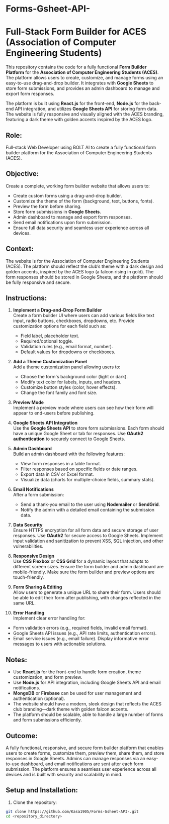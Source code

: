 # Forms-Gsheet-API-
# Full-Stack Form Builder for ACES (Association of Computer Engineering Students)

This repository contains the code for a fully functional **Form Builder Platform** for the **Association of Computer Engineering Students (ACES)**. The platform allows users to create, customize, and manage forms using an easy-to-use drag-and-drop builder. It integrates with **Google Sheets** to store form submissions, and provides an admin dashboard to manage and export form responses.

The platform is built using **React.js** for the front-end, **Node.js** for the back-end API integration, and utilizes **Google Sheets API** for storing form data. The website is fully responsive and visually aligned with the ACES branding, featuring a dark theme with golden accents inspired by the ACES logo.

## Role:
Full-stack Web Developer using BOLT AI to create a fully functional form builder platform for the Association of Computer Engineering Students (ACES).

## Objective:
Create a complete, working form builder website that allows users to:
- Create custom forms using a drag-and-drop builder.
- Customize the theme of the form (background, text, buttons, fonts).
- Preview the form before sharing.
- Store form submissions in **Google Sheets**.
- Admin dashboard to manage and export form responses.
- Send email notifications upon form submission.
- Ensure full data security and seamless user experience across all devices.

## Context:
The website is for the Association of Computer Engineering Students (ACES). The platform should reflect the club’s theme with a dark design and golden accents, inspired by the ACES logo (a falcon rising in gold). The form responses should be stored in Google Sheets, and the platform should be fully responsive and secure.

## Instructions:

1. **Implement a Drag-and-Drop Form Builder**  
   Create a form builder UI where users can add various fields like text input, radio buttons, checkboxes, dropdowns, etc. Provide customization options for each field such as:
   - Field label, placeholder text.
   - Required/optional toggle.
   - Validation rules (e.g., email format, number).
   - Default values for dropdowns or checkboxes.

2. **Add a Theme Customization Panel**  
   Add a theme customization panel allowing users to:
   - Choose the form's background color (light or dark).
   - Modify text color for labels, inputs, and headers.
   - Customize button styles (color, hover effects).
   - Change the font family and font size.

3. **Preview Mode**  
   Implement a preview mode where users can see how their form will appear to end-users before publishing.

4. **Google Sheets API Integration**  
   Use the **Google Sheets API** to store form submissions. Each form should have a unique Google Sheet or tab for responses. Use **OAuth2 authentication** to securely connect to Google Sheets.

5. **Admin Dashboard**  
   Build an admin dashboard with the following features:
   - View form responses in a table format.
   - Filter responses based on specific fields or date ranges.
   - Export data in CSV or Excel format.
   - Visualize data (charts for multiple-choice fields, summary stats).

6. **Email Notifications**  
   After a form submission:
   - Send a thank-you email to the user using **Nodemailer** or **SendGrid**.
   - Notify the admin with a detailed email containing the submission data.

7. **Data Security**  
   Ensure HTTPS encryption for all form data and secure storage of user responses. Use **OAuth2** for secure access to Google Sheets. Implement input validation and sanitization to prevent XSS, SQL injection, and other vulnerabilities.

8. **Responsive Design**  
   Use **CSS Flexbox** or **CSS Grid** for a dynamic layout that adapts to different screen sizes. Ensure the form builder and admin dashboard are mobile-friendly. Make sure the form builder and preview options are touch-friendly.

9. **Form Sharing & Editing**  
   Allow users to generate a unique URL to share their form. Users should be able to edit their form after publishing, with changes reflected in the same URL.

10. **Error Handling**  
   Implement clear error handling for:
   - Form validation errors (e.g., required fields, invalid email format).
   - Google Sheets API issues (e.g., API rate limits, authentication errors).
   - Email service issues (e.g., email failure).
   Display informative error messages to users with actionable solutions.

## Notes:
- Use **React.js** for the front-end to handle form creation, theme customization, and form preview.
- Use **Node.js** for API integration, including Google Sheets API and email notifications.
- **MongoDB** or **Firebase** can be used for user management and authentication (optional).
- The website should have a modern, sleek design that reflects the ACES club branding—dark theme with golden falcon accents.
- The platform should be scalable, able to handle a large number of forms and form submissions efficiently.

## Outcome:
A fully functional, responsive, and secure form builder platform that enables users to create forms, customize them, preview them, share them, and store responses in Google Sheets. Admins can manage responses via an easy-to-use dashboard, and email notifications are sent after each form submission. The platform ensures a seamless user experience across all devices and is built with security and scalability in mind.

## Setup and Installation:

1. Clone the repository:

```bash
git clone https://github.com/Kasa1905/Forms-Gsheet-API-.git
cd <repository_directory>

